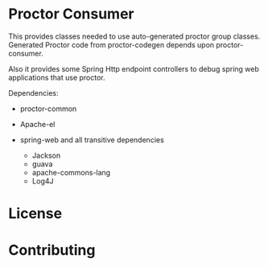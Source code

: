 # Proctor Consumer

This provides classes needed to use auto-generated proctor group classes.
Generated Proctor code from proctor-codegen depends upon proctor-consumer.

Also it provides some Spring Http endpoint controllers to debug spring web applications that use proctor.

Dependencies:

- proctor-common
- Apache-el
- spring-web and all transitive dependencies

  - Jackson
  - guava
  - apache-commons-lang
  - Log4J

# License
# Contributing
